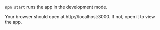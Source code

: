 
`npm start` runs the app in the development mode.

Your browser should open at http://localhost:3000. If not, open it to view the app.
